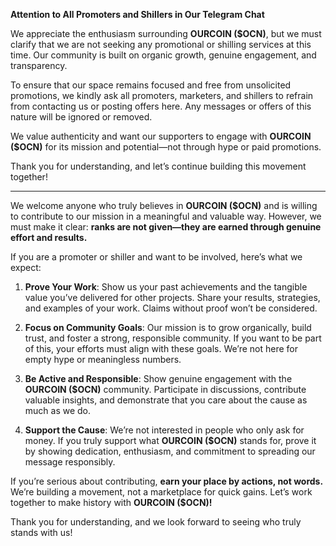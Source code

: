 **Attention to All Promoters and Shillers in Our Telegram Chat**  

We appreciate the enthusiasm surrounding **OURCOIN ($OCN)**, but we must clarify that we are not seeking any promotional or shilling services at this time. Our community is built on organic growth, genuine engagement, and transparency.  

To ensure that our space remains focused and free from unsolicited promotions, we kindly ask all promoters, marketers, and shillers to refrain from contacting us or posting offers here. Any messages or offers of this nature will be ignored or removed.  

We value authenticity and want our supporters to engage with **OURCOIN ($OCN)** for its mission and potential—not through hype or paid promotions.  

Thank you for understanding, and let’s continue building this movement together!  

---  

We welcome anyone who truly believes in **OURCOIN ($OCN)** and is willing to contribute to our mission in a meaningful and valuable way. However, we must make it clear: **ranks are not given—they are earned through genuine effort and results.**  

If you are a promoter or shiller and want to be involved, here’s what we expect:  

1. **Prove Your Work**: Show us your past achievements and the tangible value you’ve delivered for other projects. Share your results, strategies, and examples of your work. Claims without proof won’t be considered.  

2. **Focus on Community Goals**: Our mission is to grow organically, build trust, and foster a strong, responsible community. If you want to be part of this, your efforts must align with these goals. We’re not here for empty hype or meaningless numbers.  

3. **Be Active and Responsible**: Show genuine engagement with the **OURCOIN ($OCN)** community. Participate in discussions, contribute valuable insights, and demonstrate that you care about the cause as much as we do.  

4. **Support the Cause**: We’re not interested in people who only ask for money. If you truly support what **OURCOIN ($OCN)** stands for, prove it by showing dedication, enthusiasm, and commitment to spreading our message responsibly.  

If you’re serious about contributing, **earn your place by actions, not words.** We’re building a movement, not a marketplace for quick gains. Let’s work together to make history with **OURCOIN ($OCN)!**  

Thank you for understanding, and we look forward to seeing who truly stands with us!  
